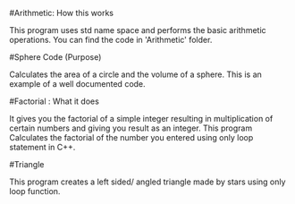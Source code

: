 #Arithmetic: How this works

This program uses std name space and performs the basic arithmetic operations. You can find the code in 'Arithmetic' folder. 

#Sphere Code (Purpose)

Calculates the area of a circle and the volume of a sphere. This is an example of a well documented code. 

#Factorial : What it does

It gives you the factorial of a simple integer resulting in multiplication of certain numbers and giving you result as an integer.
This program Calculates the factorial of the number you entered using only loop statement in C++.

#Triangle

This program creates a left sided/ angled triangle made by stars using only loop function.
